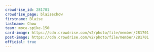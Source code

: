 ```yaml
---
crowdrise_id: 281701
crowdrise_page: blaisechow
firstname: Blaise
lastname: Chow
team: moca-spike-150
card-image: https://cdn.crowdrise.com/v2/photo/file/member/281701
post-image: https://cdn.crowdrise.com/v2/photo/file/member/281701
official: true
---
```

